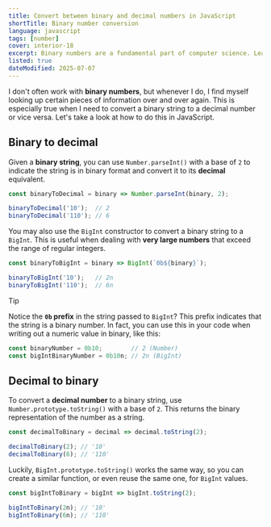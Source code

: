 ```yaml
---
title: Convert between binary and decimal numbers in JavaScript
shortTitle: Binary number conversion
language: javascript
tags: [number]
cover: interior-18
excerpt: Binary numbers are a fundamental part of computer science. Learn how to convert between binary and decimal numbers in JavaScript.
listed: true
dateModified: 2025-07-07
---
```


I don't often work with **binary numbers**, but whenever I do, I find myself looking up certain pieces of information over and over again. This is especially true when I need to convert a binary string to a decimal number or vice versa. Let's take a look at how to do this in JavaScript.

## Binary to decimal

Given a **binary string**, you can use `Number.parseInt()` with a base of `2` to indicate the string is in binary format and convert it to its **decimal** equivalent.

```js
const binaryToDecimal = binary => Number.parseInt(binary, 2);

binaryToDecimal('10');  // 2
binaryToDecimal('110'); // 6
```

You may also use the `BigInt` constructor to convert a binary string to a `BigInt`. This is useful when dealing with **very large numbers** that exceed the range of regular integers.

```js
const binaryToBigInt = binary => BigInt(`0b${binary}`);

binaryToBigInt('10');   // 2n
binaryToBigInt('110');  // 6n
```

> [!TIP]
>
> Notice the **`0b` prefix** in the string passed to `BigInt`? This prefix indicates that the string is a binary number. In fact, you can use this in your code when writing out a numeric value in binary, like this:
>
> ```js
> const binaryNumber = 0b10;        // 2 (Number)
> const bigIntBinaryNumber = 0b10n; // 2n (BigInt)
> ```

## Decimal to binary

To convert a **decimal number** to a binary string, use `Number.prototype.toString()` with a base of `2`. This returns the binary representation of the number as a string.

```js
const decimalToBinary = decimal => decimal.toString(2);

decimalToBinary(2); // '10'
decimalToBinary(6); // '110'
```

Luckily, `BigInt.prototype.toString()` works the same way, so you can create a similar function, or even reuse the same one, for `BigInt` values.

```js
const bigIntToBinary = bigInt => bigInt.toString(2);

bigIntToBinary(2n); // '10'
bigIntToBinary(6n); // '110'
```
